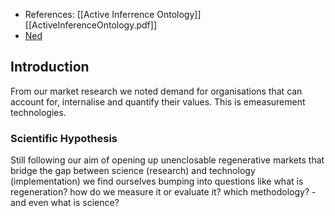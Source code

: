 - References: [[Active Inferrence Ontology]] [[ActiveInferenceOntology.pdf]]
- [Ned](https://docs.google.com/document/d/1giZVMkFr186omN6esxJefkpfm_bTwQXST0_Wraz5KRU/edit)

## Introduction
From our market research we noted demand for organisations that can account for, internalise and quantify their values. This is emeasurement technologies.



### Scientific Hypothesis
Still following our aim of opening up unenclosable regenerative markets that bridge the gap between science (research) and technology (implementation) we find ourselves bumping into questions like what is regeneration? how do we measure it or evaluate it? which methodology? - and even what is science?